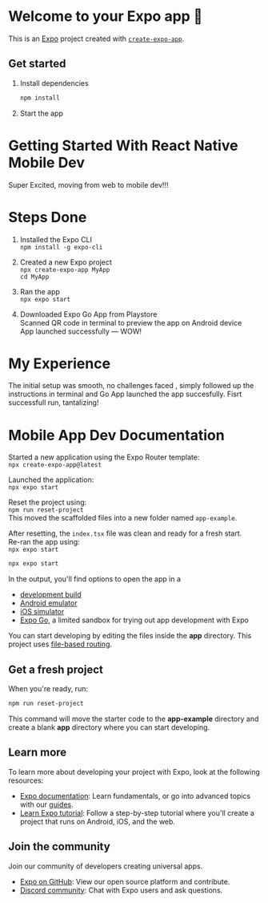 # Welcome to your Expo app 👋

This is an [Expo](https://expo.dev) project created with [`create-expo-app`](https://www.npmjs.com/package/create-expo-app).

## Get started

1. Install dependencies

   ```bash
   npm install
   ```

2. Start the app
# Getting Started With React Native Mobile Dev
Super Excited, moving from web to mobile dev!!!

# Steps Done

1. Installed the Expo CLI  
   `npm install -g expo-cli`

2. Created a new Expo project  
   `npx create-expo-app MyApp`  
   `cd MyApp`

3. Ran the app  
   `npx expo start`

4. Downloaded Expo Go App from Playstore  
   Scanned QR code in terminal to preview the app on Android device  
   App launched successfully — WOW!


# My Experience
The initial setup was smooth, no challenges faced , simply followed up the instructions in terminal and Go App launched the app succesfully. Fisrt successfull run, tantalizing!
# Mobile App Dev Documentation

Started a new application using the Expo Router template:  
`npx create-expo-app@latest`

Launched the application:  
`npx expo start`

Reset the project using:  
`npm run reset-project`  
This moved the scaffolded files into a new folder named `app-example`.

After resetting, the `index.tsx` file was clean and ready for a fresh start.  
Re-ran the app using:  
`npx expo start`



   ```bash
   npx expo start
   ```

In the output, you'll find options to open the app in a

- [development build](https://docs.expo.dev/develop/development-builds/introduction/)
- [Android emulator](https://docs.expo.dev/workflow/android-studio-emulator/)
- [iOS simulator](https://docs.expo.dev/workflow/ios-simulator/)
- [Expo Go](https://expo.dev/go), a limited sandbox for trying out app development with Expo

You can start developing by editing the files inside the **app** directory. This project uses [file-based routing](https://docs.expo.dev/router/introduction).

## Get a fresh project

When you're ready, run:

```bash
npm run reset-project
```

This command will move the starter code to the **app-example** directory and create a blank **app** directory where you can start developing.

## Learn more

To learn more about developing your project with Expo, look at the following resources:

- [Expo documentation](https://docs.expo.dev/): Learn fundamentals, or go into advanced topics with our [guides](https://docs.expo.dev/guides).
- [Learn Expo tutorial](https://docs.expo.dev/tutorial/introduction/): Follow a step-by-step tutorial where you'll create a project that runs on Android, iOS, and the web.

## Join the community

Join our community of developers creating universal apps.

- [Expo on GitHub](https://github.com/expo/expo): View our open source platform and contribute.
- [Discord community](https://chat.expo.dev): Chat with Expo users and ask questions.
